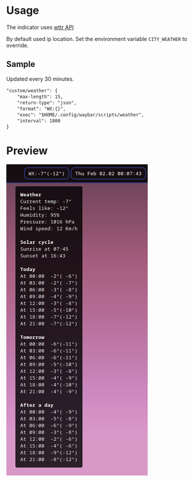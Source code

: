 # Usage

The indicator uses [wttr API](https://github.com/chubin/wttr.in)

By default used ip location. Set the environment variable `CITY_WEATHER` to override.

## Sample

Updated every 30 minutes.

```
"custom/weather": {
    "max-length": 15,
    "return-type": "json",
    "format": "WX:{}",
    "exec": "$HOME/.config/waybar/scripts/weather",
    "interval": 1800
}
```

# Preview

![preview](/assets/preview.png)
